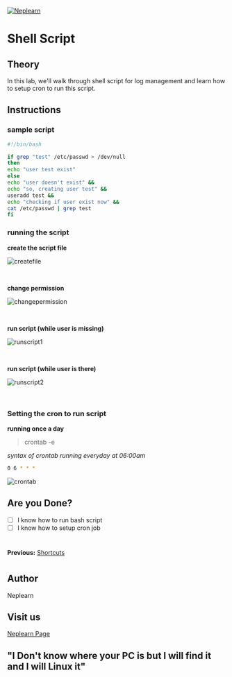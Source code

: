 [![Neplearn](../neplearn.png)](https://neplearn.com)

# Shell Script

## Theory
In this lab, we'll walk through shell script for log management and learn how to setup cron to run this script.


## Instructions

### sample script

```bash
#!/bin/bash

if grep "test" /etc/passwd > /dev/null
then 
echo "user test exist"
else
echo "user doesn't exist" &&
echo "so, creating user test" &&
useradd test &&
echo "checking if user exist now" &&
cat /etc/passwd | grep test
fi

```

### running the script
**create the script file**

![createfile](createfile.gif)

<br>

**change permission**

![changepermission](changepermission.gif)

<br>

**run script (while user is missing)**

![runscript1](runscript1.gif)

<br>

**run script (while user is there)**

![runscript2](runscript2.gif)

<br>

### Setting the cron to run script
**running once a day**

> crontab -e

*syntax of crontab running everyday at 06:00am*
```bash
0 6 * * *
```
![crontab](crontab.gif)


## Are you Done?
- [ ] I know how to run bash script
- [ ] I know how to setup cron job 

#
**Previous:** [Shortcuts](https://github.com/neplearn/lab_linux/tree/master/lab_14Shortcuts)
#
## Author
Neplearn

## Visit us
[Neplearn Page](https://www.neplearn.com)

## "I Don't know where your PC is but I will find it and I will Linux it"
